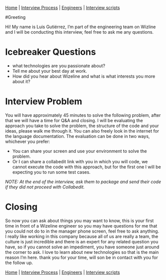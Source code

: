 [Home](../../../../README.md) |
[Interview Process](../../../README.md) |
[Engineers](../../README.md) |
[Interview scripts](../scripts.md)

#Greeting

Hi! My name is Luis Gutiérrez, I’m part of the engineering team on Wizline and I will be conducting this interview, feel free to ask me any questions.

# Icebreaker Questions

- <name> what technologies are you passionate about?
- Tell me about your best day at work.
- How did you hear about Wizeline and what is what interests you more about it?

# Interview Problem

You will have approximately 45 minutes to solve the following problem, after that we will have a time for Q&A and closing. I will be evaluating the approach you take to solve the problem, the structure of the code and your ideas, please walk me through it. You can also freely look in the internet for the language documentation. The evaluation can be done in two ways, whichever you prefer:

- You can share your screen and use your environment to solve the problem.
- Or I can share a collabedit link with you in which you will code, we cannot execute the code with this approach, but for the first one I will be expecting you to run some test cases.

*NOTE:* _At the end of the interview, ask them to package and send their code if they did not proceed with Collabedit._

# Closing

So now you can ask about things you may want to know, this is your first time in front of a Wizeline engineer so you may have questions for me that you could not do to in the manager phone screen, feel free to ask anything.
I really like working in this company because all of us are really a team, the culture is just incredible and there is an expert for any related question you have, so if you cannot solve an impediment, you have someone just around the corner to ask. I love to learn about new technologies so that is the main reason I’m here.
<name> thank you for your time, <recruiter> will son be in contact with you for the follow up.


[Home](../../../../README.md) |
[Interview Process](../../../README.md) |
[Engineers](../../README.md) |
[Interview scripts](../scripts.md)
